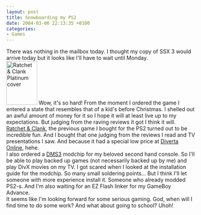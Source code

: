 ```yaml
---
layout: post
title: Snowboarding my PS2
date: 2004-03-06 22:13:35 +0100
categories:
- Games
---
```

<p>There was nothing in the mailbox today. I thought my copy of SSX 3 would arrive today but it looks like I'll have to wait until Monday.<br />
<img src="http://www.rusiczki.net/blog/blogpics/ratchet_and_clank_cover.jpg" width="82" height="116" border="0" class="postimage" alt="Ratchet &amp; Clank Platinum cover" /> Wow, it's so hard! From the moment I ordered the game I entered a state that resembles that of a kid's before Christmas. I shelled out an awful amount of money for it so I hope it will at least live up to my expectations. But judging from the raving reviews it got I think it will. <a href="http://www.ratchetandclankgadgets.com">Ratchet &amp; Clank</a>, the previous game I bought for the PS2 turned out to be incredible fun. And I bought that one judging from the reviews I read and TV presentations I saw. And because it had a special low price at <a href="http://www.dol.ro">Diverta Online</a>, hehe.<br />
I also ordered a <a href="http://www.dms3.com">DMS3</a> modchip for my beloved second hand console. So I'll be able to play backed up games (not necessarily backed up by me) and play DivX movies on my TV. I got scared when I looked at the installation guide for the modchip. So many small soldering points... But I think I'll let someone with more experience install it. Someone who already modded PS2-s. And I'm also waiting for an EZ Flash linker for my GameBoy Advance.<br />
It seems like I'm looking forward for some serious gaming. God, when will I find time to do some work? And what about going to school? Uhoh!</p>
